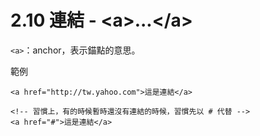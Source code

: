 # 2.10 連結 - &lt;a&gt;...&lt;/a&gt;

`<a>`：anchor，表示錨點的意思。

範例

```
<a href="http://tw.yahoo.com">這是連結</a>

<!-- 習慣上，有的時候暫時還沒有連結的時候，習慣先以 # 代替 -->
<a href="#">這是連結</a>
```



